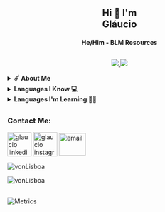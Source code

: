 <h2 align="center">Hi 🥰 I'm <br>Gláucio</h1>
<h4 align="center">He/Him - BLM Resources</h3>

##

<p align="center">
  <a href="https://github.com/vonLisboa?tab=stars">
    <img src="https://img.shields.io/github/stars/vonLisboa">
  </a>
  <a href="https://github.com/vonLisboa?tab=followers">
    <img src="https://img.shields.io/github/followers/vonLisboa">
  </a>
</p>
<details>
<summary><b>☄️ About Me </b></summary><br/>
<p align="left">Ahh.. My brain said smart</p>
<img src="https://github.com/VonLisboa/VonLisboa/raw/main/myBrain.gif">

</details>
<details>
  <summary><b>Languages I Know 💻</b></summary><br/>

| Language   | Degree   |
| ---        | ---      |
| Python     | SSS      |
| Javascript | SSS      |
| Typescript | SS       |
| Golang     | SSS      |
| VueJS      | SSS      |
| ReactJS    | SS       |
| Android    | S        |
| Java S.B.  | SS       |
| PHP        | SS       |
| HTML       | SSS      |
| CSS        | SS       |
| SCSS       | A        |
| Rust       | B        |


##
#### Degree Table 

| Degree | Point |
| ---    | ---   |
| SSS    | +95   |
| SS     | +90   |
| S      | +85   |
| A+     | +80   |
| A      | +70   |
| B+     | +60   |
| B      | +50   |
| C      | +40   |
| D      | +30   |
| F      | <30   |
</details>

<details>
  <summary><b>Languages ​​I'm Learning 🙇🏻</b></summary><br/>

| Language   | Status   |
| ---        | ---      |
| Typescript | ✅       |
| Golang     | ✅       |
| Python     | ✅       |
| Rust       | ♻        |
| C++        | ♻        |
| C          | ♻        |
</details>

##

<h3 align="left">Contact Me:</h3>
<p align="left">
<a href="https://www.linkedin.com/in/glaucioalmeida9/" target="blank"><img align="center" src="https://www.freepnglogos.com/uploads/linkedin-shiny-icon-logo-5.png" alt="glaucio linkedin" height="54" width="54" /></a>
<a href="https://instagram.com/glaucioalmeida9" target="blank"><img align="center" src="https://www.freepnglogos.com/uploads/instagram-logo-png-transparent-0.png" alt="glaucio instagram" height="54" width="54" /></a>
<a href="mailto:glaucioalmeida@id.uff.br" target="blank"><img align="center" src="https://www.freepnglogos.com/uploads/gmail-email-logo-png-16.png" alt="email" height="50" width="60" /></a>

<p><img align="center" src="https://github-readme-stats.vercel.app/api/top-langs?username=vonLisboa&show_icons=true&layout=compact&theme=nightowl" alt="vonLisboa" /></p>

<p><img align="center" src="https://github-readme-streak-stats.herokuapp.com/?user=vonLisboa&theme=nightowl" alt="vonLisboa" /></p>
</details>

##

![Metrics](https://metrics.lecoq.io/vonLisboa?template=classic&commits.authoring=vonLisboa&isocalendar=1&achievements=1&notable=1&pagespeed=1&people=1&lines=1&activity=1&code=1&stars=1&isocalendar.duration=full-year&stars.limit=4&people.limit=24&people.size=28&people.types=followers%2C%20following&people.identicons=false&people.shuffle=false&lines.skipped=whatsasena-npm%2C%20Emacs-Train%2C%20vonLisboa%2C%20TextMaker-Unlimited%2C%20Image-to-Text%2C%20simple-array-generator%2C%20Carbon-API%2C%20WhatsAsenaDuplicated%2C%20Mechatronics-Sciences%2C%20Payday2-LGBTLights%2C%20Eva%2C%20RGANI&activity.limit=2&activity.load=300&activity.days=14&activity.filter=all&activity.visibility=all&activity.timestamps=true&achievements.threshold=C&achievements.secrets=true&achievements.display=detailed&achievements.limit=12&notable.from=organization&notable.repositories=false&code.lines=12&code.load=100&code.visibility=public&pagespeed.url=https%3A%2F%2FvonLisboa.github.io&pagespeed.detailed=true&pagespeed.screenshot=false&config.timezone=Europe%2FIstanbul)

##
